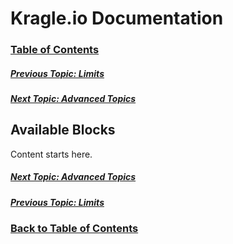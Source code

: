 # Kragle.io Documentation

### [Table of Contents](./README.md)

##### [Previous Topic: Limits](./Limits.md)

##### [Next Topic: Advanced Topics](../../tree/master/Available_Topics)

## Available Blocks

Content starts here.

##### [Next Topic: Advanced Topics](../../tree/master/Available_Topics)

##### [Previous Topic: Limits](./Limits.md)

### [Back to Table of Contents](./README.md)
